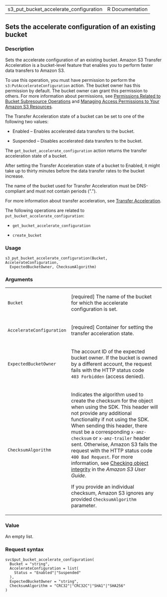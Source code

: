 <table style="width: 100%;">
<tbody>
<tr class="odd">
<td>s3_put_bucket_accelerate_configuration</td>
<td style="text-align: right;">R Documentation</td>
</tr>
</tbody>
</table>

## Sets the accelerate configuration of an existing bucket

### Description

Sets the accelerate configuration of an existing bucket. Amazon S3
Transfer Acceleration is a bucket-level feature that enables you to
perform faster data transfers to Amazon S3.

To use this operation, you must have permission to perform the
`s3:PutAccelerateConfiguration` action. The bucket owner has this
permission by default. The bucket owner can grant this permission to
others. For more information about permissions, see [Permissions Related
to Bucket Subresource
Operations](https://docs.aws.amazon.com/AmazonS3/latest/userguide/using-with-s3-actions.html#using-with-s3-actions-related-to-bucket-subresources)
and [Managing Access Permissions to Your Amazon S3
Resources](https://docs.aws.amazon.com/AmazonS3/latest/userguide/s3-access-control.html).

The Transfer Acceleration state of a bucket can be set to one of the
following two values:

-   Enabled – Enables accelerated data transfers to the bucket.

-   Suspended – Disables accelerated data transfers to the bucket.

The `get_bucket_accelerate_configuration` action returns the transfer
acceleration state of a bucket.

After setting the Transfer Acceleration state of a bucket to Enabled, it
might take up to thirty minutes before the data transfer rates to the
bucket increase.

The name of the bucket used for Transfer Acceleration must be
DNS-compliant and must not contain periods (".").

For more information about transfer acceleration, see [Transfer
Acceleration](https://docs.aws.amazon.com/AmazonS3/latest/userguide/transfer-acceleration.html).

The following operations are related to
`put_bucket_accelerate_configuration`:

-   `get_bucket_accelerate_configuration`

-   `create_bucket`

### Usage

    s3_put_bucket_accelerate_configuration(Bucket, AccelerateConfiguration,
      ExpectedBucketOwner, ChecksumAlgorithm)

### Arguments

<table>
<colgroup>
<col style="width: 35%" />
<col style="width: 65%" />
</colgroup>
<tbody>
<tr class="odd">
<td><code
id="s3_put_bucket_accelerate_configuration_:_Bucket">Bucket</code></td>
<td><p>[required] The name of the bucket for which the accelerate
configuration is set.</p></td>
</tr>
<tr class="even">
<td><code
id="s3_put_bucket_accelerate_configuration_:_AccelerateConfiguration">AccelerateConfiguration</code></td>
<td><p>[required] Container for setting the transfer acceleration
state.</p></td>
</tr>
<tr class="odd">
<td><code
id="s3_put_bucket_accelerate_configuration_:_ExpectedBucketOwner">ExpectedBucketOwner</code></td>
<td><p>The account ID of the expected bucket owner. If the bucket is
owned by a different account, the request fails with the HTTP status
code <code style="white-space: pre;">⁠403 Forbidden⁠</code> (access
denied).</p></td>
</tr>
<tr class="even">
<td><code
id="s3_put_bucket_accelerate_configuration_:_ChecksumAlgorithm">ChecksumAlgorithm</code></td>
<td><p>Indicates the algorithm used to create the checksum for the
object when using the SDK. This header will not provide any additional
functionality if not using the SDK. When sending this header, there must
be a corresponding <code>x-amz-checksum</code> or
<code>x-amz-trailer</code> header sent. Otherwise, Amazon S3 fails the
request with the HTTP status code <code
style="white-space: pre;">⁠400 Bad Request⁠</code>. For more information,
see <a
href="https://docs.aws.amazon.com/AmazonS3/latest/userguide/checking-object-integrity.html">Checking
object integrity</a> in the <em>Amazon S3 User Guide</em>.</p>
<p>If you provide an individual checksum, Amazon S3 ignores any provided
<code>ChecksumAlgorithm</code> parameter.</p></td>
</tr>
</tbody>
</table>

### Value

An empty list.

### Request syntax

    svc$put_bucket_accelerate_configuration(
      Bucket = "string",
      AccelerateConfiguration = list(
        Status = "Enabled"|"Suspended"
      ),
      ExpectedBucketOwner = "string",
      ChecksumAlgorithm = "CRC32"|"CRC32C"|"SHA1"|"SHA256"
    )
